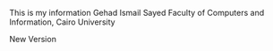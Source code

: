 This is my information
Gehad Ismail Sayed
Faculty of Computers and Information, Cairo University

New Version


